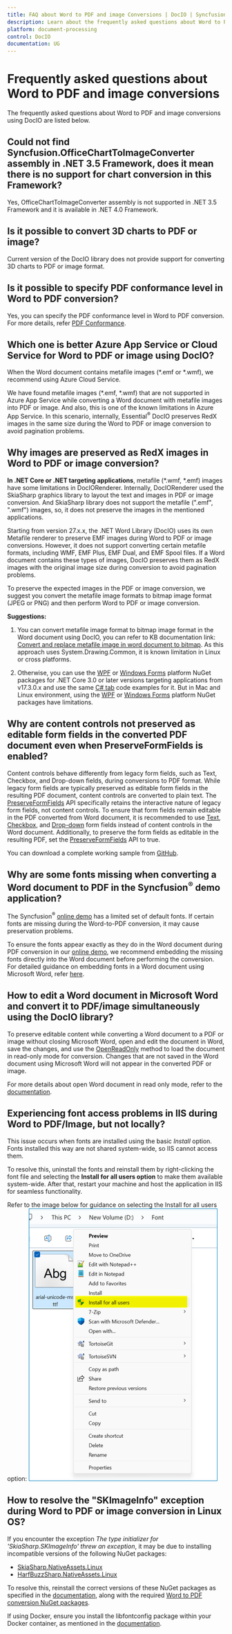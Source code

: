 ```yaml
---
title: FAQ about Word to PDF and image Conversions | DocIO | Syncfusion<sup>&reg;</sup>
description: Learn about the frequently asked questions about Word to PDF and image conversions in the .NET Word (DocIO) library.
platform: document-processing
control: DocIO
documentation: UG
---
```


# Frequently asked questions about Word to PDF and image conversions

The frequently asked questions about Word to PDF and image conversions using DocIO are listed below.

## Could not find Syncfusion.OfficeChartToImageConverter assembly in .NET 3.5 Framework, does it mean there is no support for chart conversion in this Framework? 

Yes, OfficeChartToImageConverter assembly is not supported in .NET 3.5 Framework and it is available in .NET 4.0 Framework.

## Is it possible to convert 3D charts to PDF or image?

Current version of the DocIO library does not provide support for converting 3D charts to PDF or image format.

## Is it possible to specify PDF conformance level in Word to PDF conversion?

Yes, you can specify the PDF conformance level in Word to PDF conversion. For more details, refer [PDF Conformance](https://help.syncfusion.com/document-processing/pdf/pdf-library/net/working-with-pdf-conformance).

## Which one is better Azure App Service or Cloud Service for Word to PDF or image using DocIO?

When the Word document contains metafile images (*.emf or *.wmf), we recommend using Azure Cloud Service.

We have found metafile images (*.emf, *.wmf) that are not supported in Azure App Service while converting a Word document with metafile images into PDF or image. And also, this is one of the known limitations in Azure App Service. In this scenario, internally, Essential<sup>&reg;</sup> DocIO preserves RedX images in the same size during the Word to PDF or image conversion to avoid pagination problems.

## Why images are preserved as RedX images in Word to PDF or image conversion?

**In .NET Core or .NET targeting applications**, metafile (*.wmf, *.emf) images have some limitations in DocIORenderer. Internally, DocIORenderer used the SkiaSharp graphics library to layout the text and images in PDF or image conversion. And SkiaSharp library does not support the metafile (".emf", ".wmf") images, so, it does not preserve the images in the mentioned applications.

Starting from version 27.x.x, the .NET Word Library (DocIO) uses its own Metafile renderer to preserve EMF images during Word to PDF or image conversions. However, it does not support converting certain metafile formats, including WMF, EMF Plus, EMF Dual, and EMF Spool files. If a Word document contains these types of images, DocIO preserves them as RedX images with the original image size during conversion to avoid pagination problems.

To preserve the expected images in the PDF or image conversion, we suggest you convert the metafile image formats to bitmap image format (JPEG or PNG) and then perform Word to PDF or image conversion.

**Suggestions:**

1. You can convert metafile image format to bitmap image format in the Word document using DocIO, you can refer to KB documentation link: [Convert and replace metafile image in word document to bitmap](https://support.syncfusion.com/kb/article/11331/how-to-convert-and-replace-emf-image-in-word-document-to-png-with-same-size). As this approach uses System.Drawing.Common, it is known limitation in Linux or cross platforms.

2. Otherwise, you can use the [WPF](https://www.nuget.org/packages/Syncfusion.DocToPDFConverter.Wpf/) or [Windows Forms](https://www.nuget.org/packages/Syncfusion.DocToPDFConverter.WinForms/) platform NuGet packages for .NET Core 3.0 or later versions targeting applications from v17.3.0.x and use the same [C# tab](https://help.syncfusion.com/document-processing/word/conversions/word-to-pdf/net/word-to-pdf) code examples for it. But in Mac and Linux environment, using the [WPF](https://www.nuget.org/packages/Syncfusion.DocToPDFConverter.Wpf) or [Windows Forms](https://www.nuget.org/packages/Syncfusion.DocToPDFConverter.WinForms/) platform NuGet packages have limitations.

## Why are content controls not preserved as editable form fields in the converted PDF document even when PreserveFormFields is enabled? 

Content controls behave differently from legacy form fields, such as Text, Checkbox, and Drop-down fields, during conversions to PDF format. While legacy form fields are typically preserved as editable form fields in the resulting PDF document, content controls are converted to plain text. The [PreserveFormFields](https://help.syncfusion.com/cr/document-processing/Syncfusion.DocToPDFConverter.DocToPDFConverterSettings.html#Syncfusion_DocToPDFConverter_DocToPDFConverterSettings_PreserveFormFields) API specifically retains the interactive nature of legacy form fields, not content controls.
To ensure that form fields remain editable in the PDF converted from Word document, it is recommended to use [Text](https://help.syncfusion.com/document-processing/word/word-library/net/working-with-form-fields#text-form-field), [Checkbox](https://help.syncfusion.com/document-processing/word/word-library/net/working-with-form-fields#check-box), and [Drop-down](https://help.syncfusion.com/document-processing/word/word-library/net/working-with-form-fields#drop-down) form fields instead of content controls in the Word document. Additionally, to preserve the form fields as editable in the resulting PDF, set the [PreserveFormFields](https://help.syncfusion.com/cr/document-processing/Syncfusion.DocToPDFConverter.DocToPDFConverterSettings.html#Syncfusion_DocToPDFConverter_DocToPDFConverterSettings_PreserveFormFields) API to true.

You can download a complete working sample from [GitHub](https://github.com/SyncfusionExamples/DocIO-Examples/tree/main/Word-to-PDF-Conversion/Create-fillable-PDF-from-Word).

## Why are some fonts missing when converting a Word document to PDF in the Syncfusion<sup>®</sup> demo application?

The Syncfusion<sup>®</sup> [online demo](https://ej2aspnetcore.azurewebsites.net/aspnetcore/word/wordtopdf#/material3) has a limited set of default fonts. If certain fonts are missing during the Word-to-PDF conversion, it may cause preservation problems.

To ensure the fonts appear exactly as they do in the Word document during PDF conversion in our [online demo](https://ej2aspnetcore.azurewebsites.net/aspnetcore/word/wordtopdf#/material3), we recommend embedding the missing fonts directly into the Word document before performing the conversion. For detailed guidance on embedding fonts in a Word document using Microsoft Word, refer [here](https://support.syncfusion.com/kb/article/13969/how-to-resolve-font-problems-during-word-to-pdf-or-image-conversion#suggestion-3:-embed-fonts-in-docx).

## How to edit a Word document in Microsoft Word and convert it to PDF/image simultaneously using the DocIO library?

To preserve editable content while converting a Word document to a PDF or image without closing Microsoft Word, open and edit the document in Word, save the changes, and use the [OpenReadOnly](https://help.syncfusion.com/cr/document-processing/Syncfusion.DocIO.DLS.WordDocument.html#Syncfusion_DocIO_DLS_WordDocument_OpenReadOnly_System_String_Syncfusion_DocIO_FormatType_) method to load the document in read-only mode for conversion. Changes that are not saved in the Word document using Microsoft Word will not appear in the converted PDF or image.

For more details about open Word document in read only mode, refer to the [documentation](https://help.syncfusion.com/document-processing/word/word-library/net/loading-and-saving-document#opening-the-read-only-word-document).

## Experiencing font access problems in IIS during Word to PDF/Image, but not locally?

This issue occurs when fonts are installed using the basic *Install* option. Fonts installed this way are not shared system-wide, so IIS cannot access them.

To resolve this, uninstall the fonts and reinstall them by right-clicking the font file and selecting the **Install for all users option** to make them available system-wide. After that, restart your machine and host the application in IIS for seamless functionality.

Refer to the image below for guidance on selecting the Install for all users option:
![Install for all users](../FAQ_images/Install-for-all-users.png)

## How to resolve the "SKImageInfo" exception during Word to PDF or image conversion in Linux OS?

If you encounter the exception *The type initializer for 'SkiaSharp.SKImageInfo' threw an exception*, it may be due to installing incompatible versions of the following NuGet packages:

- [SkiaSharp.NativeAssets.Linux](https://www.nuget.org/packages/SkiaSharp.NativeAssets.Linux)
- [HarfBuzzSharp.NativeAssets.Linux](https://www.nuget.org/packages/HarfBuzzSharp.NativeAssets.Linux)

To resolve this, reinstall the correct versions of these NuGet packages as specified in the [documentation](https://help.syncfusion.com/document-processing/word/word-library/net/faqs/linux-faqs#what-are-the-nuget-packages-to-be-installed-to-perform-word-to-pdf-conversion-in-linux-os), along with the required [Word to PDF conversion NuGet packages](https://help.syncfusion.com/document-processing/word/word-library/net/nuget-packages-required#converting-word-document-to-pdf).

If using Docker, ensure you install the libfontconfig package within your Docker container, as mentioned in the [documentation](https://help.syncfusion.com/document-processing/word/word-library/net/faqs/linux-faqs#how-to-resolve-libskiasharp-not-found-exception).

